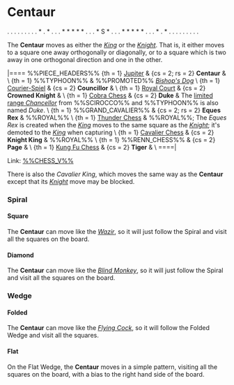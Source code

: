 # Centaur

<div class = "movement">
. . . . . . .
. . * . * . .
. * * * * * .
. . * S * . .
. * * * * * .
. . * . * . .
. . . . . . .
</div>

The **Centaur** moves as either the [*King*](king.html) or the
[*Knight*](knight.html). That is, it either moves to a square
one away orthogonally or diagonally, or to a square which is 
two away in one orthogonal direction and one in the other.

|====
%%PIECE_HEADERS%%
  {th = 1}  [Jupiter](#chess-v:large.dir/jupiter.html)
& {cs = 2; rs = 2}
            **Centaur**
&           \\
  {th = 1}  %%TYPHOON%%
&           %%PROMOTED%% [*Bishop's Dog*](bishops_dog.html) \\
  {th = 1}  [Courier-Spiel](#chess-v:historic.dir/courierspiel.html)
& {cs = 2}  **Councillor**
&           \\
  {th = 1}  [Royal Court](#chess-v:large.dir/contest/royalcourt.html)
& {cs = 2}  **Crowned Knight**
&           \\
  {th = 1}  [Cobra Chess](#chess-v:large.dir/cobra.html)
& {cs = 2}  **Duke**
&           The [limited range *Chancellor*](duke.html) from %%SCIROCCO%% and
            %%TYPHOON%% is also named *Duke*. \\
  {th = 1}  %%GRAND_CAVALIER%%
& {cs = 2; rs = 2}  **Eques Rex**
&           %%ROYAL%% \\
  {th = 1}  [Thunder Chess](#chess-v:difftaking.dir/thunder.html)
&           %%ROYAL%%; The *Eques Rex* is created when the [*King*](king.html)
            moves to the same square as the [*Knight*](knight.html); it's
            demoted to the [*King*](king.html) when capturing \\
  {th = 1}  [Cavalier Chess](#chess-v:dpieces.dir/cavalier/index.html)
& {cs = 2}  **Knight King**
&           %%ROYAL%% \\
  {th = 1}  %%RENN_CHESS%%
& {cs = 2}  **Page**
&           \\
  {th = 1}  [Kung Fu Chess](#chess-v:large.dir/kungfuchess.html)
& {cs = 2}  **Tiger**
&           \\
====|

Link: [%%CHESS_V%%](#piece:centaur)

There is also the *Cavalier King*, which moves the same way as the
**Centaur** except that its [*Knight*](knight.html) move may be blocked.

### Spiral

#### Square

The **Centaur** can move like the [*Wazir*](wazir.html), so it will
just follow the Spiral and visit all the squares on the board.

#### Diamond

The **Centaur** can move like the [*Blind Monkey*](blind_monkey.html),
so it will just follow the Spiral and visit all the squares on the board.

### Wedge

#### Folded

The **Centaur** can move like the [*Flying Cock*](flying_cock.html),
so it will follow the Folded Wedge and visit all the squares.

#### Flat

On the Flat Wedge, the **Centaur** moves in a simple pattern, visiting
all the squares on the board, with a bias to the right hand side
of the board.
